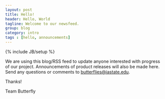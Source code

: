 ```yaml
---
layout: post
title: Hello!
header: Hello, World
tagline: Welcome to our newsfeed.
group: blog
category: intro
tags : [hello, announcements]
---
```

{% include JB/setup %}

We are using this blog/RSS feed to update anyone interested with progress of our project. Announcements of product releases will also be made here. Send any questions or comments to butterflies@iastate.edu.  

Thanks!  

Team Butterfly